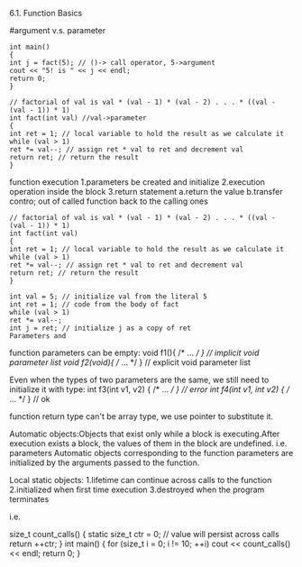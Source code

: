 6.1. Function Basics

#argument v.s. parameter
```
int main()					
{				
int j = fact(5); // ()-> call operator, 5->argument	
cout << "5! is " << j << endl;
return 0;
}
```
```
// factorial of val is val * (val - 1) * (val - 2) . . . * ((val - (val - 1)) * 1)
int fact(int val) //val->parameter
{
int ret = 1; // local variable to hold the result as we calculate it
while (val > 1)
ret *= val--; // assign ret * val to ret and decrement val
return ret; // return the result
}
```


function execution
1.parameters be created and initialize
2.execution operation inside the block
3.return statement
	a.return the value
	b.transfer contro; out of called function back to the calling ones


```
// factorial of val is val * (val - 1) * (val - 2) . . . * ((val - (val - 1)) * 1)
int fact(int val)
{
int ret = 1; // local variable to hold the result as we calculate it
while (val > 1)
ret *= val--; // assign ret * val to ret and decrement val
return ret; // return the result
}
```
```
int val = 5; // initialize val from the literal 5
int ret = 1; // code from the body of fact
while (val > 1)
ret *= val--;
int j = ret; // initialize j as a copy of ret
Parameters and
```

function parameters can be empty:
void f1(){ /* ... */ } // implicit void parameter list
void f2(void){ /* ... */ } // explicit void parameter list

Even when the types of two parameters are the same, we still need to initialize it with type:
int f3(int v1, v2) { /* ... */ } // error
int f4(int v1, int v2) { /* ... */ } // ok

function return type can't be array type, we use pointer to substitute it.

Automatic objects:Objects that exist only while a block is executing.After execution exists a block, the values of them in the block are undefined.
i.e. parameters
Automatic objects corresponding to the function parameters are initialized by the arguments passed to the function.

Local static objects:
1.lifetime can continue across calls to the function
2.initialized when first time execution
3.destroyed when the program terminates

i.e.

size_t count_calls()
{
static size_t ctr = 0; // value will persist across calls
return ++ctr;
}
int main()
{
for (size_t i = 0; i != 10; ++i)
cout << count_calls() << endl;
return 0;
}














